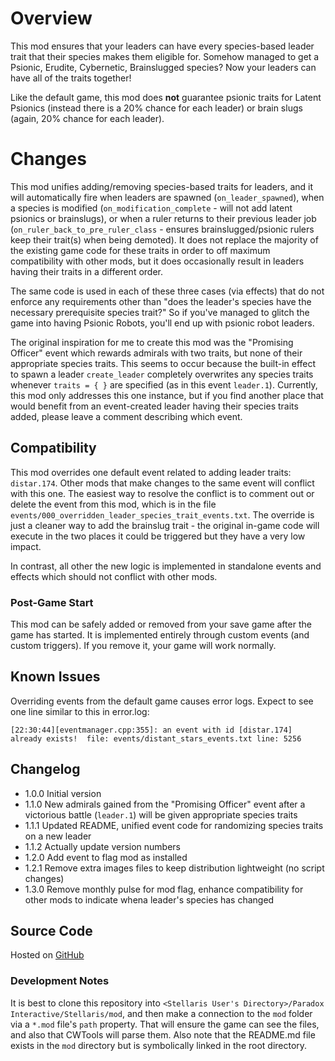# Overview

This mod ensures that your leaders can have every species-based leader trait that their species makes them eligible for.  Somehow managed to get a Psionic, Erudite, Cybernetic, Brainslugged species?  Now your leaders can have all of the traits together!

Like the default game, this mod does **not** guarantee psionic traits for Latent Psionics (instead there is a 20% chance for each leader) or brain slugs (again, 20% chance for each leader).

# Changes

This mod unifies adding/removing species-based traits for leaders, and it will automatically fire when leaders are spawned (`on_leader_spawned`), when a species is modified (`on_modification_complete` - will not add latent psionics or brainslugs), or when a ruler returns to their previous leader job (`on_ruler_back_to_pre_ruler_class` - ensures brainslugged/psionic rulers keep their trait(s) when being demoted).  It does not replace the majority of the existing game code for these traits in order to off maximum compatibility with other mods, but it does occasionally result in leaders having their traits in a different order.

The same code is used in each of these three cases (via effects) that do not enforce any requirements other than "does the leader's species have the necessary prerequisite species trait?"  So if you've managed to glitch the game into having Psionic Robots, you'll end up with psionic robot leaders.

The original inspiration for me to create this mod was the "Promising Officer" event which rewards admirals with two traits, but none of their appropriate species traits.  This seems to occur because the built-in effect to spawn a leader `create_leader` completely overwrites any species traits whenever `traits = { }` are specified (as in this event `leader.1`).  Currently, this mod only addresses this one instance, but if you find another place that would benefit from an event-created leader having their species traits added, please leave a comment describing which event.

## Compatibility

This mod overrides one default event related to adding leader traits: `distar.174`.  Other mods that make changes to the same event will conflict with this one.  The easiest way to resolve the conflict is to comment out or delete the event from this mod, which is in the file `events/000_overridden_leader_species_trait_events.txt`.  The override is just a cleaner way to add the brainslug trait - the original in-game code will execute in the two places it could be triggered but they have a very low impact.

In contrast, all other the new logic is implemented in standalone events and effects which should not conflict with other mods.

### Post-Game Start

This mod can be safely added or removed from your save game after the game has started.  It is implemented entirely through custom events (and custom triggers). If you remove it, your game will work normally.

## Known Issues

Overriding events from the default game causes error logs.  Expect to see one line similar to this in error.log:

```
[22:30:44][eventmanager.cpp:355]: an event with id [distar.174] already exists!  file: events/distant_stars_events.txt line: 5256
```

## Changelog

* 1.0.0 Initial version
* 1.1.0 New admirals gained from the "Promising Officer" event after a victorious battle (`leader.1`) will be given appropriate species traits
* 1.1.1 Updated README, unified event code for randomizing species traits on a new leader
* 1.1.2 Actually update version numbers
* 1.2.0 Add event to flag mod as installed
* 1.2.1 Remove extra images files to keep distribution lightweight (no script changes)
* 1.3.0 Remove monthly pulse for mod flag, enhance compatibility for other mods to indicate whena leader's species has changed

## Source Code

Hosted on [GitHub](https://github.com/corsairmarks/enable_all_species_traits_for_leaders)

### Development Notes

It is best to clone this repository into `<Stellaris User's Directory>/Paradox Interactive/Stellaris/mod`, and then make a connection to the `mod` folder via a `*.mod` file's `path` property.  That will ensure the game can see the files, and also that CWTools will parse them.  Also note that the README.md file exists in the `mod` directory but is symbolically linked in the root directory.
